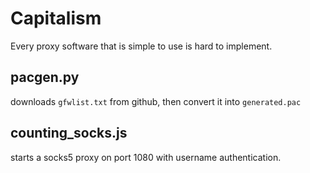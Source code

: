 # Capitalism

Every proxy software that is simple to use is hard to implement.

## pacgen.py

downloads `gfwlist.txt` from github, then convert it into `generated.pac`

## counting_socks.js

starts a socks5 proxy on port 1080 with username authentication.

